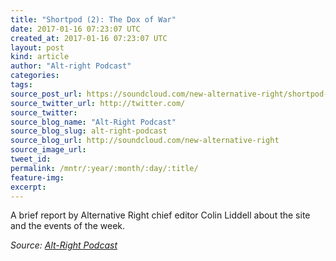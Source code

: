 ```yaml
---
title: "Shortpod (2): The Dox of War"
date: 2017-01-16 07:23:07 UTC
created_at: 2017-01-16 07:23:07 UTC
layout: post
kind: article
author: "Alt-right Podcast"
categories: 
tags: 
source_post_url: https://soundcloud.com/new-alternative-right/shortpod-2-the-dox-of-war
source_twitter_url: http://twitter.com/
source_twitter: 
source_blog_name: "Alt-Right Podcast"
source_blog_slug: alt-right-podcast
source_blog_url: http://soundcloud.com/new-alternative-right
source_image_url: 
tweet_id:
permalink: /mntr/:year/:month/:day/:title/
feature-img: 
excerpt:
---
```

A brief report by Alternative Right chief editor Colin Liddell about the site and the events of the week.<div class="">
    <i>Source: <a href="http://soundcloud.com/new-alternative-right">Alt-Right Podcast</a></i>
</div>
